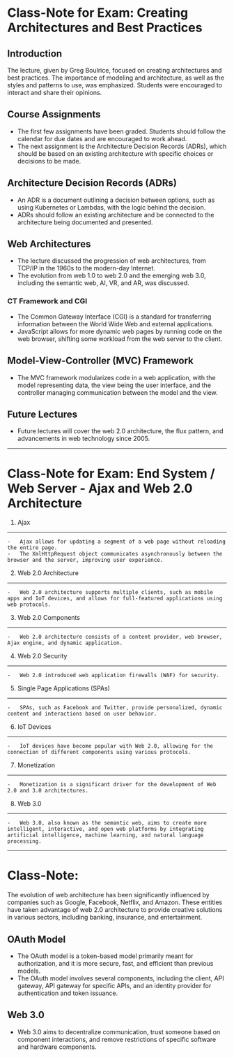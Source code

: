 Class-Note for Exam: Creating Architectures and Best Practices
==============================================================

Introduction
------------

The lecture, given by Greg Boulrice, focused on creating architectures and best practices. The importance of modeling and architecture, as well as the styles and patterns to use, was emphasized. Students were encouraged to interact and share their opinions.

Course Assignments
------------------

-   The first few assignments have been graded. Students should follow the calendar for due dates and are encouraged to work ahead.
-   The next assignment is the Architecture Decision Records (ADRs), which should be based on an existing architecture with specific choices or decisions to be made.

Architecture Decision Records (ADRs)
------------------------------------

-   An ADR is a document outlining a decision between options, such as using Kubernetes or Lambdas, with the logic behind the decision.
-   ADRs should follow an existing architecture and be connected to the architecture being documented and presented.

Web Architectures
----------------

-   The lecture discussed the progression of web architectures, from TCP/IP in the 1960s to the modern-day Internet.
-   The evolution from web 1.0 to web 2.0 and the emerging web 3.0, including the semantic web, AI, VR, and AR, was discussed.

### CT Framework and CGI

-   The Common Gateway Interface (CGI) is a standard for transferring information between the World Wide Web and external applications.
-   JavaScript allows for more dynamic web pages by running code on the web browser, shifting some workload from the web server to the client.

Model-View-Controller (MVC) Framework
------------------------------------

-   The MVC framework modularizes code in a web application, with the model representing data, the view being the user interface, and the controller managing communication between the model and the view.

Future Lectures
---------------

-   Future lectures will cover the web 2.0 architecture, the flux pattern, and advancements in web technology since 2005.

---

Class-Note for Exam: End System / Web Server - Ajax and Web 2.0 Architecture
=======================================================================

1.  Ajax
-------

    -   Ajax allows for updating a segment of a web page without reloading the entire page.
    -   The XmlHttpRequest object communicates asynchronously between the browser and the server, improving user experience.

2.  Web 2.0 Architecture
----------------------

    -   Web 2.0 architecture supports multiple clients, such as mobile apps and IoT devices, and allows for full-featured applications using web protocols.

3.  Web 2.0 Components
--------------------

    -   Web 2.0 architecture consists of a content provider, web browser, Ajax engine, and dynamic application.

4.  Web 2.0 Security
------------------

    -   Web 2.0 introduced web application firewalls (WAF) for security.

5.  Single Page Applications (SPAs)
--------------------------------

    -   SPAs, such as Facebook and Twitter, provide personalized, dynamic content and interactions based on user behavior.

6.  IoT Devices
--------------

    -   IoT devices have become popular with Web 2.0, allowing for the connection of different components using various protocols.

7.  Monetization
---------------

    -   Monetization is a significant driver for the development of Web 2.0 and 3.0 architectures.

8.  Web 3.0
----------

    -   Web 3.0, also known as the semantic web, aims to create more intelligent, interactive, and open web platforms by integrating artificial intelligence, machine learning, and natural language processing.

---

Class-Note:
==========

The evolution of web architecture has been significantly influenced by companies such as Google, Facebook, Netflix, and Amazon. These entities have taken advantage of web 2.0 architecture to provide creative solutions in various sectors, including banking, insurance, and entertainment.

OAuth Model
-----------

-   The OAuth model is a token-based model primarily meant for authorization, and it is more secure, fast, and efficient than previous models.
-   The OAuth model involves several components, including the client, API gateway, API gateway for specific APIs, and an identity provider for authentication and token issuance.

Web 3.0
-------

-   Web 3.0 aims to decentralize communication, trust someone based on component interactions, and remove restrictions of specific software and hardware components.